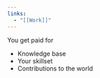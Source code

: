 ```yaml
---
links:
  - "[[Work]]"
---
```

You get paid for

- Knowledge base
- Your skillset
- Contributions to the world